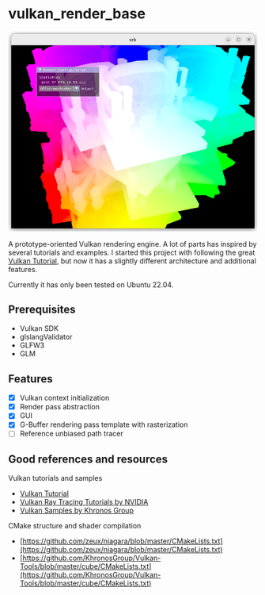 # vulkan_render_base

![teaser](./docs/imgs/2023-01-06-02-25-57.png)

A prototype-oriented Vulkan rendering engine. A lot of parts has inspired by several tutorials and examples. I started this project with following the great [Vulkan Tutorial](https://vulkan-tutorial.com/), but now it has a slightly different architecture and additional features.

Currently it has only been tested on Ubuntu 22.04.

## Prerequisites

- Vulkan SDK
- glslangValidator
- GLFW3
- GLM

## Features

- [x] Vulkan context initialization
- [x] Render pass abstraction
- [x] GUI
- [x] G-Buffer rendering pass template with rasterization
- [ ] Reference unbiased path tracer

## Good references and resources

Vulkan tutorials and samples

- [Vulkan Tutorial](https://vulkan-tutorial.com/)
- [Vulkan Ray Tracing Tutorials by NVIDIA](https://github.com/nvpro-samples/vk_raytracing_tutorial_KHR)
- [Vulkan Samples by Khronos Group](https://github.com/KhronosGroup/Vulkan-Samples)

CMake structure and shader compilation

- [https://github.com/zeux/niagara/blob/master/CMakeLists.txt](https://github.com/zeux/niagara/blob/master/CMakeLists.txt)
- [https://github.com/KhronosGroup/Vulkan-Tools/blob/master/cube/CMakeLists.txt](https://github.com/KhronosGroup/Vulkan-Tools/blob/master/cube/CMakeLists.txt)